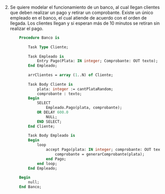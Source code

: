 2. Se quiere modelar el funcionamiento de un banco, al cual llegan clientes que deben realizar
un pago y retirar un comprobante. Existe un único empleado en el banco, el cual atiende de
acuerdo con el orden de llegada. Los clientes llegan y si esperan más de 10 minutos se
retiran sin realizar el pago.
		
	```Pascal
		Procedure Banco is
			
			Task Type Cliente;
			
			Task Empleado is
				Entry Pago(Plata: IN integer; Comprobante: OUT texto);
			End Empleado;
			
			arrClientes = array (1..N) of Cliente;
			
			Task Body Cliente is
				plata: integer := cantPlataRandom;
				comprobante : texto;
			Begin
				SELECT
					Empleado.Pago(plata, comprobante);
				OR DELAY 600.0
					NULL;
				END SELECT;
			End Cliente;
			
			Task Body Empleado is
			Begin
				loop
					accept Pago(plata: IN integer; comprobante: OUT texto) do
						comprobante = generarComprobante(plata);
					end Pago;
				end loop;
			End Empleado;
		
		Begin
			null;
		End Banco;
	```
